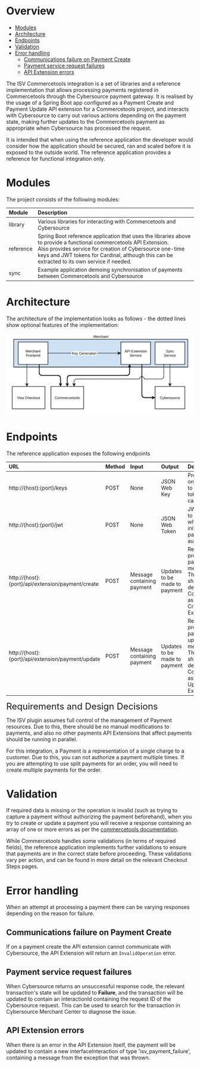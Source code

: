 # Overview

  - [Modules](#Modules)
  - [Architecture](#Architecture)
  - [Endpoints](#Endpoints)
  - [Validation](#Validation)
  - [Error handling](#Errorhandling)
      - [Communications failure on Payment Create](#CommunicationsfailureonPaymentCreate)
      - [Payment service request failures](#requestfailures)
      - [API Extension errors](#APIExtensionerrors)

The ISV Commercetools integration is a set of libraries and a
reference implementation that allows processing payments registered in
Commercetools through the Cybersource payment gateway. It is realised by
the usage of a Spring Boot app configured as a Payment Create and
Payment Update API extension for a Commercetools project, and interacts
with Cybersource to carry out various actions depending on the payment
state, making further updates to the Commercetools payment as
appropriate when Cybersource has processed the request.

It is intended that when using the reference application the developer would consider how the application should be secured, ran and scaled before it is exposed to the outside world. The reference application provides a reference for functional integration only.

# <a name="Modules"></a>Modules

The project consists of the following modules:

<table>
<thead>
<tr class="header">
<th style="text-align: left;"><div class="tablesorter-header-inner">
Module
</div></th>
<th style="text-align: left;"><div class="tablesorter-header-inner">
Description
</div></th>
</tr>
</thead>
<tbody>
<tr class="odd">
<td style="text-align: left;">library</td>
<td style="text-align: left;">Various libraries for interacting with Commercetools and Cybersource</td>
</tr>
<tr class="even">
<td style="text-align: left;">reference</td>
<td style="text-align: left;">Spring Boot reference application that uses the libraries above to provide a functional commercetools API Extension.<br />
Also provides service for creation of Cybersource one-time keys and JWT tokens for Cardinal, although this can be extracted to its own service if needed.</td>
</tr>
<tr class="odd">
<td style="text-align: left;">sync</td>
<td style="text-align: left;">Example application demoing synchronisation of payments between Commercetools and Cybersource</td>
</tr>
</tbody>
</table>

# <a name="Architecture"></a>Architecture

The architecture of the implementation looks as follows - the dotted
lines show optional features of the implementation:

![High Level Architecture](images/High-Level-Architecture.svg)  

# <a name="Endpoints"></a>Endpoints

The reference application exposes the following endpoints

<table>
<thead>
<tr class="header">
<th style="text-align: left;"><div class="tablesorter-header-inner">
URL
</div></th>
<th style="text-align: left;"><div class="tablesorter-header-inner">
Method
</div></th>
<th style="text-align: left;"><div class="tablesorter-header-inner">
Input
</div></th>
<th style="text-align: left;"><div class="tablesorter-header-inner">
Output
</div></th>
<th style="text-align: left;"><div class="tablesorter-header-inner">
Description
</div></th>
</tr>
</thead>
<tbody>
<tr class="odd">
<td style="text-align: left;">http://{host}:{port}/keys</td>
<td style="text-align: left;">POST</td>
<td style="text-align: left;">None</td>
<td style="text-align: left;">JSON Web Key</td>
<td style="text-align: left;">Provides a one-time key to be used to tokenise credit card details.</td>
</tr>
<tr class="even">
<td style="text-align: left;">http://{host}:{port}/jwt</td>
<td style="text-align: left;">POST</td>
<td style="text-align: left;">None</td>
<td style="text-align: left;">JSON Web Token</td>
<td style="text-align: left;">JWT to be sent to Cardinal when initialising payer authentication</td>
</tr>
<tr class="odd">
<td style="text-align: left;">http://{host}:{port}/api/extension/payment/create</td>
<td style="text-align: left;">POST</td>
<td style="text-align: left;">Message containing payment</td>
<td style="text-align: left;">Updates to be made to payment</td>
<td style="text-align: left;">Receives and processes payment create messages.<br />
This endpoint should be defined in Commercetools as the Payment Create API Extension</td>
</tr>
<tr class="even">
<td style="text-align: left;">http://{host}:{port}/api/extension/payment/update</td>
<td style="text-align: left;">POST</td>
<td style="text-align: left;">Message containing payment</td>
<td style="text-align: left;">Updates to be made to payment</td>
<td style="text-align: left;">Receives and processes payment update messages.<br />
This endpoint should be defined in Commercetools as the Payment Update API Extension</td>
</tr>
</tbody>
</table>

<span style="font-size: 1.714em;">Requirements and Design Decisions</span>

The ISV plugin assumes full control of the management of Payment
resources. Due to this, there should be no manual modifications to
payments, and also no other payments API Extensions that affect payments
should be running in parallel.

For this integration, a Payment is a representation of a single charge
to a customer. Due to this, you can not authorize a payment multiple
times. If you are attempting to use split payments for an order, you
will need to create multiple payments for the order. 

# <a name="Validation"></a>Validation

If required data is missing or the operation is invalid (such as trying
to capture a payment without authorizing the payment beforehand), when
you try to create or update a payment you will receive a response
containing an array of one or more errors as per the [commercetools
documentation](https://docs.commercetools.com/http-api-errors.html#errors-from-an-api-extension).

While Commercetools handles some validations (in terms of required
fields), the reference application implements further validations to
ensure that payments are in the correct state before proceeding. These
validations vary per action, and can be found in more detail on the
relevant Checkout Steps pages.

# <a name="Errorhandling"></a>Error handling

When an attempt at processing a payment there can be varying responses
depending on the reason for failure.

## <a name="CommunicationsfailureonPaymentCreate"></a>Communications failure on Payment Create

If on a payment create the API extension cannot communicate with
Cybersource, the API Extension will return
an `InvalidOperation` error.

## <a name="requestfailures"></a>Payment service request failures

When Cybersource returns an unsuccessful response code, the relevant
transaction's state will be updated to **Failure**, and the transaction
will be updated to contain an interactionId containing the request ID of
the Cybersource request. This can be used to search for the transaction
in Cybersource Merchant Center to diagnose the issue.

## <a name="APIExtensionerrors"></a>API Extension errors

When there is an error in the API Extension itself, the payment will be
updated to contain a new interfaceInteraction of type
'isv\_payment\_failure', containing a message from the exception
that was thrown.

